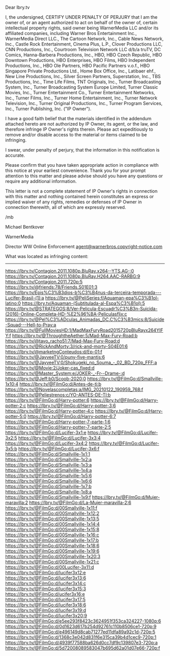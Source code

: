 Dear lbry.tv

I, the undersigned, CERTIFY UNDER PENALTY OF PERJURY that I am the owner of, or an agent authorized to act on behalf of the owner of, certain intellectual property rights, said owner being WarnerMedia LLC and/or its affiliated companies, including Warner Bros Entertainment Inc., WarnerMedia Direct LLC., The Cartoon Network, Inc., Cable News Network, Inc., Castle Rock Entertainment, Cinema Plus, L.P., Clover Productions LLC, CNN Productions, Inc., Courtroom Television Network LLC d/b/a truTV, DC Comics, Hanna-Barbera Productions, Inc., HBO, HBO Czech Republic, HBO Downtown Productions, HBO Enterprises, HBO Films, HBO Independent Productions, Inc., HBO Ole Partners, HBO Pacific Partners v.o.f., HBO Singapore Private Productions Ltd., Home Box Office, Inc., Latibaer ehf., New Line Productions, Inc., Silver Screen Partners, Superstation, Inc., TBS Productions, Inc., Time Life Films, TNT Originals, Inc., Turner Broadcasting System, Inc., Turner Broadcasting System Europe Limited, Turner Classic Movies, Inc., Turner Entertainment Co., Turner Entertainment Networks, Inc., Turner Films, Inc., Turner Home Entertainment, Inc., Turner Network Television, Inc., Turner Original Productions, Inc., Turner Program Services, Inc., Turner Publishing, Inc. ("IP Owner").

I have a good faith belief that the materials identified in the addendum attached hereto are not authorized by IP Owner, its agent, or the law, and therefore infringe IP Owner's rights therein. Please act expeditiously to remove and/or disable access to the material or items claimed to be infringing.

I swear, under penalty of perjury, that the information in this notification is accurate.

Please confirm that you have taken appropriate action in compliance with this notice at your earliest convenience. Thank you for your prompt attention to this matter and please advise should you have any questions or require any additional information.

This letter is not a complete statement of IP Owner's rights in connection with this matter and nothing contained herein constitutes an express or implied waiver of any rights, remedies or defenses of IP Owner in connection therewith, all of which are expressly reserved.

/mb

Michael Bentkover

WarnerMedia

Director WW Online Enforcement
<personal information extraxted>
agent@warnerbros.copyright-notice.com

What was located as infringing content:

--------------------------------------------------

https://lbry.tv/Contagion.2011.1080p.BluRay.x264--YTS.AG-:0
https://lbry.tv/Contagion.2011.1080p.BluRay.H264.AAC-RARBG:9
https://lbry.tv/Contagion.2011.720p:5
https://lbry.tv/@friends:78/Friends.S01E01:3
https://lbry.tv/Epis%C3%B3dios-b%C3%B4nus-da-terceira-temporada---Lucifer-Brasil-(1):a
https://lbry.tv/@PeliSeries:f/Aquaman-epa%C3%B1ol-latino:0
https://lbry.tv/Aquaman-(Subtitulada-al-Espa%C3%B1ol):5
https://lbry.tv/@STRATEGOS:8/Ver-Pelicula-Escuadr%C3%B3n-Suicida-(2016)-Online-Completa-HD-%E2%96%BA-Peliculasflix:c
https://lbry.tv/@Pel%C3%ADculas_Animadas_DC.C%C3%B3mics:8/Suicide-Squad---Hell-to-Pray:a
https://lbry.tv/@FullMoviesHD:1/MadMaxFuryRoad2015720pBluRayx264YIFY:f
https://lbry.tv/@ThroughtheAether:5/Mad-Max-Fury-Road:b
https://lbry.tv/@tavo_racho51:7/Mad-Max-Fury-Road:d
https://lbry.tv/@RickAndMorty:3/rick-and-morty-S04E01:6
https://lbry.tv/@marketngConteudos:d/Ep-01:f
https://lbry.tv/@JayveeTV:0/puny-five-mantis:6
https://lbry.tv/@JayveeTV:0/Shokugeki_no_Souma_-_02_BD_720p_FFF:a
https://lbry.tv/@Movie:2/Joker-cas_fixed:d
https://lbry.tv/@Master_System:e/JOKER-_-Fr--Drame-:d
https://lbry.tv/@Jeff:b0/Scoob-2020:0
https://lbry.tv/@FilmGo:d/Smallville-1x10:4
https://lbry.tv/@FilmGo:d/Antes-de-ti:b
https://lbry.tv/@Novelascompletas:a/IMG_20210122_190959_768:f
https://lbry.tv/@Peliestrenos:c/YO-ANTES-DE-TI:b
https://lbry.tv/@FilmGo:d/Harry-potter:6
https://lbry.tv/@FilmGo:d/Harry-potter-2:c
https://lbry.tv/@FilmGo:d/Harry-potter-3:6
https://lbry.tv/@FilmGo:d/Harry-potter-4:c
https://lbry.tv/@FilmGo:d/Harry-potter-5:0
https://lbry.tv/@FilmGo:d/Harry-potter-6:7
https://lbry.tv/@FilmGo:d/Harry-potter-7-parte-1:6
https://lbry.tv/@FilmGo:d/Harry-potter-7-parte-2:5
https://lbry.tv/@FilmGo:d/Lucifer-3x1:e
https://lbry.tv/@FilmGo:d/Lucifer-3x2:5
https://lbry.tv/@FilmGo:d/Lucifer-3x3:4
https://lbry.tv/@FilmGo:d/Lucifer-3x4:2
https://lbry.tv/@FilmGo:d/Lucifer-3x5:b
https://lbry.tv/@FilmGo:d/Lucifer-3x6:f
https://lbry.tv/@FilmGo:d/Smallville-1x1:1
https://lbry.tv/@FilmGo:d/Smallville-1x2:a
https://lbry.tv/@FilmGo:d/Smallville-1x3:a
https://lbry.tv/@FilmGo:d/Smallville-1x4:a
https://lbry.tv/@FilmGo:d/Smallville-1x5:6
https://lbry.tv/@FilmGo:d/Smallville-1x6:6
https://lbry.tv/@FilmGo:d/Smallville-1x7:b
https://lbry.tv/@FilmGo:d/Smallville-1x8:a
https://lbry.tv/@FilmGo:d/Smallville-1x9:f
https://lbry.tv/@FilmGo:d/Mujer-maravilla:2
https://lbry.tv/@FilmGo:d/La-Mujer-maravilla-2:6
https://lbry.tv/@FilmGo:d/00Smallville-1x11:f
https://lbry.tv/@FilmGo:d/00Smallville-1x12:2
https://lbry.tv/@FilmGo:d/00Smallville-1x13:5
https://lbry.tv/@FilmGo:d/00Smallville-1x14:4
https://lbry.tv/@FilmGo:d/00Smallville-1x15:8
https://lbry.tv/@FilmGo:d/00Smallville-1x16:c
https://lbry.tv/@FilmGo:d/00Smallville-1x17:b
https://lbry.tv/@FilmGo:d/00Smallville-1x18:6
https://lbry.tv/@FilmGo:d/00Smallville-1x19:6
https://lbry.tv/@FilmGo:d/00Smallville-1x20:3
https://lbry.tv/@FilmGo:d/00Smallville-1x21:c
https://lbry.tv/@FilmGo:d/00Lucifer-3x11:d
https://lbry.tv/@FilmGo:d/lucifer3x12:e
https://lbry.tv/@FilmGo:d/lucifer3x13:6
https://lbry.tv/@FilmGo:d/lucifer3x14:c
https://lbry.tv/@FilmGo:d/lucifer3x15:3
https://lbry.tv/@FilmGo:d/ucifer3x16:e
https://lbry.tv/@FilmGo:d/lucifer3x17:5
https://lbry.tv/@FilmGo:d/lucifer3x18:6
https://lbry.tv/@FilmGo:d/lucifer3x19:d
https://lbry.tv/@FilmGo:d/lucifer3x20:9
https://lbry.tv/@FilmGo:d/e5ee293f8423c3624951f353ca324227-1080p:6
https://lbry.tv/@FilmGo:d/0d1623d617b254d92761c110b8506ce1-720p:9
https://lbry.tv/@FilmGo:d/e496149d8cab71277ed11dfa89a92c1d-720p:5
https://lbry.tv/@FilmGo:d/1368c3e042d831f6e315ca39b4d1cec9-720p:1
https://lbry.tv/@FilmGo:d/4939f77588ba626d0cc7df9c139807e3-720p:a
https://lbry.tv/@FilmGo:d/5d72008089583047b695d62a01d07e66-720p:f
